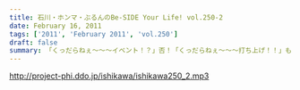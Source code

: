 ```yaml
---
title: 石川・ホンマ・ぶるんのBe-SIDE Your Life! vol.250-2
date: February 16, 2011
tags: ['2011', 'February 2011', 'vol.250']
draft: false
summary: 「くっだらねぇ～～～イベント！？」否！「くっだらねぇ～～～打ち上げ！！」も開催された２０１１年２月１１日・・・NAMAE
---
```


http://project-phi.ddo.jp/ishikawa/ishikawa250_2.mp3